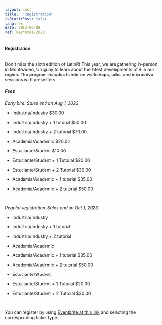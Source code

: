```yaml
---
layout: post
title:  "Registration"
isStaticPost: false
lang: es
date: 2023-06-08
ref: keynotes-2023
---
```


#### Registration

<br> Don't miss the sixth edition of LatinR! This year, we are gathering in-person in Montevideo, Uruguay to learn about the latest developments of R in our region. The program includes hands-on workshops, talks, and interactive sessions with presenters.
<br>

##### Fees

_Early bird: Sales end on Aug 1, 2023_

- Industria/Industry $30.00

- Industria/Industry + 1 tutorial $50.00

- Industria/Industry + 2 tutorial $70.00

- Academia/Academic $20.00

- Estudiante/Student $10.00

- Estudiante/Student + 1 Tutorial $20.00

- Estudiante/Student + 2 Tutorial $30.00

- Academia/Academic + 1 tutorial $35.00

- Academia/Academic + 2 tutorial $50.00

<br>

_Regular registration: Sales end on Oct 1, 2023_

- Industria/Industry 

- Industria/Industry + 1 tutorial 

- Industria/Industry + 2 tutorial 

- Academia/Academic 

- Academia/Academic + 1 tutorial $35.00

- Academia/Academic + 2 tutorial $50.00

- Estudiante/Student 

- Estudiante/Student + 1 Tutorial $20.00

- Estudiante/Student + 2 Tutorial $30.00

<br>

You can register by using [Eventbrite at this link](https://www.eventbrite.cl/e/latinr-2023-conferencia-latinoamericana-sobre-uso-de-r-en-id-tickets-637517701607?utm-campaign=social&utm-content=attendeeshare&utm-medium=discovery&utm-term=listing&utm-source=cp&aff=escb) and selecting the corresponding ticket type.

